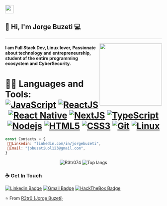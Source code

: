 <p align="left">
  <img src="https://user-images.githubusercontent.com/5679180/79618120-0daffb80-80be-11ea-819e-d2b0fa904d07.gif" width="27px">
</p>

## 👋 Hi, I'm Jorge Buzeti :computer:
 ------------
<img align='right' src='https://user-images.githubusercontent.com/5713670/87202985-820dcb80-c2b6-11ea-9f56-7ec461c497c3.gif' width='200"'>

#### I am Full Stack Dev, Linux lover, Passionate about technology and entrepreneurship, student of the entire programming ecosystem and CyberSecurity.

 # 👨‍💻 Languages and Tools: <div align="center"> [![JavaScript](https://img.shields.io/badge/-JavaScript-%23F7DF1C?style=flat-square&logo=javascript&logoColor=000000&labelColor=%23F7DF1C&color=%23FFCE5A)](https://www.javascript.com/) [![ReactJS](https://img.shields.io/badge/-ReactJS-%23282C34?style=flat-square&logo=react)](https://reactjs.org/) [![React Native](https://img.shields.io/badge/-React%20Native-%23282C34?style=flat-square&logo=react)](https://reactnative.dev/) [![NextJS](https://img.shields.io/badge/-NextJs-black?style=flat-square&logo=next.js)](https://nextjs.org/) [![TypeScript](https://img.shields.io/badge/-TypeScript-%23282C34?style=flat-square&logo=typescript&logoColor=007bcd)](https://www.typescriptlang.org/) [![Nodejs](https://img.shields.io/badge/-Nodejs-black?style=flat-square&logo=Node.js)](https://nodejs.org/) [![HTML5](https://img.shields.io/badge/-HTML5-%23E44D27?style=flat-square&logo=html5&logoColor=ffffff)](https://developer.mozilla.org/pt-BR/docs/Web/HTML/HTML5) [![CSS3](https://img.shields.io/badge/-CSS3-%231572B6?style=flat-square&logo=css3)](https://developer.mozilla.org/en-US/docs/Web/CSS) [![Git](https://img.shields.io/badge/-git-black?style=flat-square&logo=Git)](https://git-scm.com/) [![Linux](https://img.shields.io/badge/-linux-%231572B6?style=flat-square&logo=linux)](https://www.kernel.org/doc/html/latest/)

</div>

```js
const Contacts = { 
 👨‍💻Linkedin: "linkedin.com/in/jorgebuzeti",
 📒Email: "jobuzetiuol123@gmail.com",
}
```

<p align="center">
  <img src="https://github-readme-stats.vercel.app/api?username=R3tr074&show_icons=true&title_color=fff&icon_color=00d9ff&text_color=c9d1d9&bg_color=161b22" alt="R3tr074" />
    <img src="https://github-readme-stats.vercel.app/api/top-langs/?username=R3tr074&layout=compact&show_icons=true&title_color=fff&icon_color=fff&text_color=c9d1d9&bg_color=161b22&hide=elixir" alt="Top langs" />
</p>

### ☕ Get In Touch
[![Linkedin Badge](https://img.shields.io/badge/-Jorge%20Buzeti-0077b5?style=flat-square&logo=Linkedin&logoColor=white&link=https://www.linkedin.com/in/jorgebuzeti/)](https://www.linkedin.com/in/jorgebuzeti/)
[![Gmail Badge](https://img.shields.io/badge/-jobuzetiuol123@gmail.com-ea4335?style=flat-square&logo=Gmail&logoColor=white)](mailto:jobuzetiuol123@gmail.com)
[![HackTheBox Badge](https://img.shields.io/badge/-R3tr074-9fef00?style=flat-square&logo=Hack-The-Box&logoColor=white&link=https://www.hackthebox.eu/home/users/profile/380585)](https://www.hackthebox.eu/home/users/profile/380585)


⭐️ From [R3tr0 (Jorge Buzeti)](https://github.com/R3tr074)
